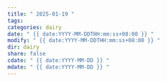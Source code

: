 ```yaml
---
title: " 2025-01-19 "
tags: 
categories: dairy
date: " {{ date:YYYY-MM-DDTHH:mm:ss+08:00 }} "
modify: " {{ date:YYYY-MM-DDTHH:mm:ss+08:00 }} "
dir: dairy
share: false
cdate: " {{ date:YYYY-MM-DD }} "
mdate: " {{ date:YYYY-MM-DD }} "
---
```

